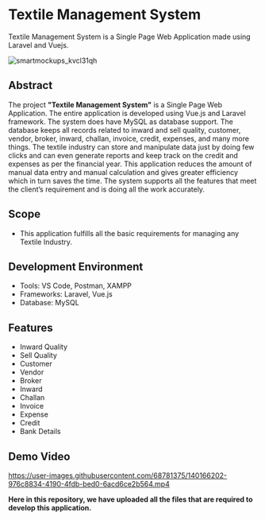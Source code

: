 # Textile Management System

Textile Management System is a Single Page Web Application made using Laravel and Vuejs.

![smartmockups_kvcl31qh](https://user-images.githubusercontent.com/68781375/139470368-bc266667-210e-4161-8c38-c22c57b35531.jpg)

## Abstract

The project **"Textile Management System"** is a Single Page Web Application. The entire application is developed using Vue.js and Laravel framework. The system does have MySQL as database support. The database keeps all records related to inward and sell quality, customer, vendor, broker, inward, challan, invoice, credit, expenses, and many more things. The textile industry can store and manipulate data just by doing few clicks and can even generate reports and keep track on the credit and expenses as per the financial year. This application reduces the amount of manual data entry and manual calculation and gives greater efficiency which in turn saves the time. The system supports all the features that meet the client’s requirement and is doing all the work accurately.

## Scope
 
* This application fulfills all the basic requirements for managing any Textile Industry.

## Development Environment

* Tools: VS Code, Postman, XAMPP
* Frameworks: Laravel, Vue.js
* Database: MySQL

## Features

* Inward Quality
* Sell Quality
* Customer
* Vendor
* Broker
* Inward
* Challan
* Invoice
* Expense
* Credit
* Bank Details

## Demo Video

https://user-images.githubusercontent.com/68781375/140166202-976c8834-4190-4fdb-bed0-6acd6ce2b564.mp4

**Here in this repository, we have uploaded all the files that are required to develop this application.**
